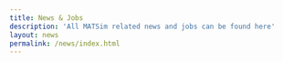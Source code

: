 ```yaml
---
title: News & Jobs
description: 'All MATSim related news and jobs can be found here'
layout: news
permalink: /news/index.html
---
```

